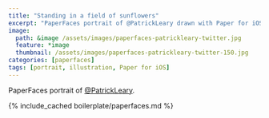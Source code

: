 ```yaml
---
title: "Standing in a field of sunflowers"
excerpt: "PaperFaces portrait of @PatrickLeary drawn with Paper for iOS on an iPad."
image: 
  path: &image /assets/images/paperfaces-patrickleary-twitter.jpg 
  feature: *image
  thumbnail: /assets/images/paperfaces-patrickleary-twitter-150.jpg
categories: [paperfaces]
tags: [portrait, illustration, Paper for iOS]
---
```


PaperFaces portrait of [@PatrickLeary](https://twitter.com/PatrickLeary).

{% include_cached boilerplate/paperfaces.md %}
